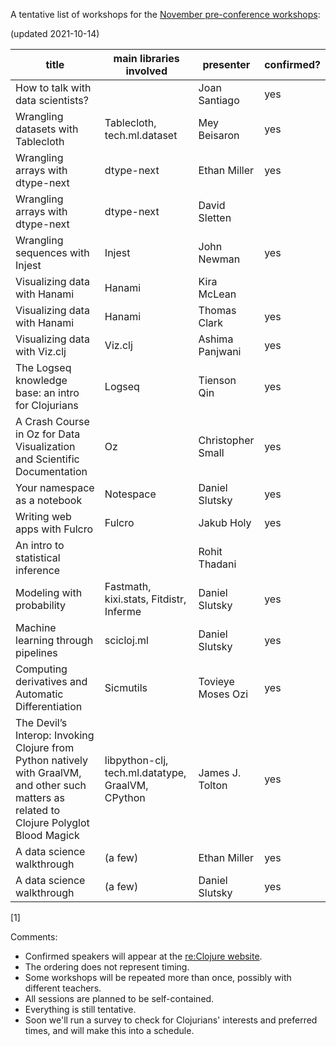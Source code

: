 A tentative list of workshops for the [November pre-conference workshops](https://clojureverse.org/t/re-clojure-2021-pre-conference-workshops/8216/1):

(updated 2021-10-14)

| title                                                                                                                                       | main libraries involved                           | presenter         | confirmed? |
|---------------------------------------------------------------------------------------------------------------------------------------------|---------------------------------------------------|-------------------|------------|
| How to talk with data scientists?                                                                                                           |                                                   | Joan Santiago     | yes        |
| Wrangling datasets with Tablecloth                                                                                                          | Tablecloth, tech.ml.dataset                       | Mey Beisaron      | yes        |
| Wrangling arrays with dtype-next                                                                                                            | dtype-next                                        | Ethan Miller      | yes        |
| Wrangling arrays with dtype-next                                                                                                            | dtype-next                                        | David Sletten     |            |
| Wrangling sequences with Injest                                                                                                             | Injest                                            | John Newman       | yes        |
| Visualizing data with Hanami                                                                                                                | Hanami                                            | Kira McLean       |            |
| Visualizing data with Hanami                                                                                                                | Hanami                                            | Thomas Clark      | yes        |
| Visualizing data with Viz.clj                                                                                                               | Viz.clj                                           | Ashima Panjwani   | yes        |
| The Logseq knowledge base: an intro for Clojurians                                                                                          | Logseq                                            | Tienson Qin       | yes        |
| A Crash Course in Oz for Data Visualization and Scientific Documentation                                                                    | Oz                                                | Christopher Small | yes        |
| Your namespace as a notebook                                                                                                                | Notespace                                         | Daniel Slutsky    | yes        |
| Writing web apps with Fulcro                                                                                                                | Fulcro                                            | Jakub Holy        | yes        |
| An intro to statistical inference                                                                                                           |                                                   | Rohit Thadani     |            |
| Modeling with probability                                                                                                                   | Fastmath, kixi.stats, Fitdistr, Inferme           | Daniel Slutsky    | yes        |
| Machine learning through pipelines                                                                                                          | scicloj.ml                                        | Daniel Slutsky    | yes        |
| Computing derivatives and Automatic Differentiation                                                                                         | Sicmutils                                         | Tovieye Moses Ozi | yes        |
| The Devil’s Interop: Invoking Clojure from Python natively with GraalVM, and other such matters as related to Clojure Polyglot Blood Magick | libpython-clj, tech.ml.datatype, GraalVM, CPython | James J. Tolton   | yes        |
| A data science walkthrough                                                                                                                  | (a few)                                           | Ethan Miller      | yes        |
| A data science walkthrough                                                                                                                  | (a few)                                           | Daniel Slutsky    | yes        |

[1] 

Comments:
- Confirmed speakers will appear at the [re:Clojure website](https://www.reclojure.org/).
- The ordering does not represent timing.
- Some workshops will be repeated more than once, possibly with different teachers.
- All sessions are planned to be self-contained.
- Everything is still tentative.
- Soon we'll run a survey to check for Clojurians' interests and preferred times, and will make this into a schedule.

